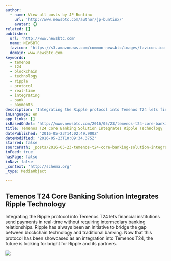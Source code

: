 ```yaml
---
author:
  - name: View all posts by JP Buntinx
    url: 'http://www.newsbtc.com/author/jp-buntinx/'
    avatar: {}
related: []
publisher:
  url: 'http://www.newsbtc.com'
  name: NEWSBTC
  favicon: 'https://s3.amazonaws.com/common-newsbtc/images/favicon.ico'
  domain: www.newsbtc.com
keywords:
  - temenos
  - t24
  - blockchain
  - technology
  - ripple
  - protocol
  - real-time
  - integrating
  - bank
  - payments
description: 'Integrating the Ripple protocol into Temenos T24 lets financial institutions send payments in real-time without requiring intermediary banking relationships. Ripple has always been an initiative to bridge the gap between blockchain technology and traditional banking. Now that this protocol has been showcased as an integration into Temenos T24, the future is looking for bright for Ripple and its partners.'
inLanguage: en
app_links: []
isBasedOnUrl: 'http://www.newsbtc.com/2016/05/23/temenos-t24-core-banking-solution-integrates-ripple-technology/'
title: Temenos T24 Core Banking Solution Integrates Ripple Technology
datePublished: '2016-05-23T14:02:49.900Z'
dateModified: '2016-05-23T10:09:34.375Z'
starred: false
sourcePath: _posts/2016-05-23-temenos-t24-core-banking-solution-integrates-ripple-technolo.md
inFeed: true
hasPage: false
inNav: false
_context: 'http://schema.org'
_type: MediaObject

---
```

<article style=""><h1>Temenos T24 Core Banking Solution Integrates Ripple Technology</h1><p>Integrating the Ripple protocol into Temenos T24 lets financial institutions send payments in real-time without requiring intermediary banking relationships. Ripple has always been an initiative to bridge the gap between blockchain technology and traditional banking. Now that this protocol has been showcased as an integration into Temenos T24, the future is looking for bright for Ripple and its partners.</p><img src="http://s3.amazonaws.com/main-newsbtc-images/2016/05/23093104/Temenos.png" /></article>